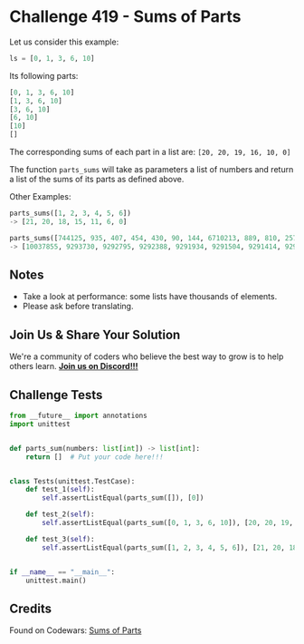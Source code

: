 # Challenge 419 - Sums of Parts

Let us consider this example:
```python
ls = [0, 1, 3, 6, 10]
```
Its following parts:
```python
[0, 1, 3, 6, 10]
[1, 3, 6, 10]
[3, 6, 10]
[6, 10]
[10]
[]
```
The corresponding sums of each part in a list are: `[20, 20, 19, 16, 10, 0]`

The function `parts_sums` will take as parameters a list of numbers and return a list of the sums of its parts as defined above.

Other Examples:
```python
parts_sums([1, 2, 3, 4, 5, 6])
-> [21, 20, 18, 15, 11, 6, 0]

parts_sums([744125, 935, 407, 454, 430, 90, 144, 6710213, 889, 810, 2579358])
-> [10037855, 9293730, 9292795, 9292388, 9291934, 9291504, 9291414, 9291270, 2581057, 2580168, 2579358, 0]
```
## Notes

- Take a look at performance: some lists have thousands of elements.
- Please ask before translating.

## Join Us & Share Your Solution

We're a community of coders who believe the best way to grow is to help others learn. **[Join us on Discord!!!]("https"://discord.gg/sfHykntuGy)**

## Challenge Tests
```python
from __future__ import annotations
import unittest


def parts_sum(numbers: list[int]) -> list[int]:
    return []  # Put your code here!!!


class Tests(unittest.TestCase):
    def test_1(self):
        self.assertListEqual(parts_sum([]), [0])

    def test_2(self):
        self.assertListEqual(parts_sum([0, 1, 3, 6, 10]), [20, 20, 19, 16, 10, 0])

    def test_3(self):
        self.assertListEqual(parts_sum([1, 2, 3, 4, 5, 6]), [21, 20, 18, 15, 11, 6, 0])


if __name__ == "__main__":
    unittest.main()
```
## Credits

Found on Codewars: [Sums of Parts](https://www.codewars.com/kata/5ce399e0047a45001c853c2b)
